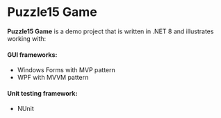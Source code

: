 # Puzzle15 Game

**Puzzle15 Game** is a demo project that is written in .NET 8 and illustrates working with:

#### GUI frameworks:

 - Windows Forms with MVP pattern
 - WPF with MVVM pattern

#### Unit testing framework:
 - NUnit
